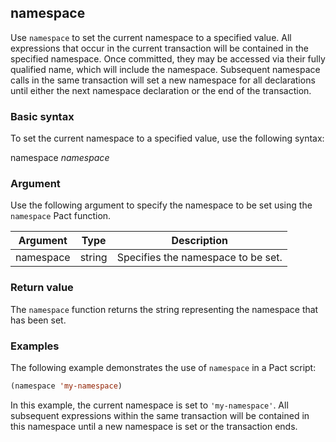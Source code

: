 ## namespace
Use `namespace` to set the current namespace to a specified value. All expressions that occur in the current transaction will be contained in the specified namespace. Once committed, they may be accessed via their fully qualified name, which will include the namespace. Subsequent namespace calls in the same transaction will set a new namespace for all declarations until either the next namespace declaration or the end of the transaction.

### Basic syntax

To set the current namespace to a specified value, use the following syntax:

namespace *namespace*

### Argument

Use the following argument to specify the namespace to be set using the `namespace` Pact function.

| Argument | Type | Description |
| --- | --- | --- |
| namespace | string | Specifies the namespace to be set. |

### Return value

The `namespace` function returns the string representing the namespace that has been set.

### Examples

The following example demonstrates the use of `namespace` in a Pact script:

```lisp
(namespace 'my-namespace)
```

In this example, the current namespace is set to `'my-namespace'`. All subsequent expressions within the same transaction will be contained in this namespace until a new namespace is set or the transaction ends.
